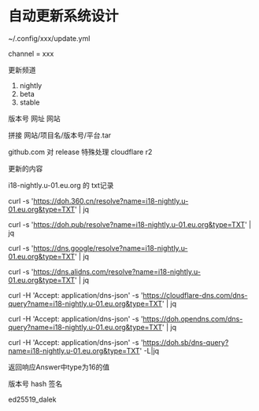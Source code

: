 # 自动更新系统设计

~/.config/xxx/update.yml

channel = xxx

更新频道

1. nightly
2. beta
3. stable


版本号 网址 网站

拼接 网站/项目名/版本号/平台.tar

github.com 对 release 特殊处理
cloudflare r2

更新的内容

i18-nightly.u-01.eu.org 的 txt记录

curl -s 'https://doh.360.cn/resolve?name=i18-nightly.u-01.eu.org&type=TXT' | jq

curl -s 'https://doh.pub/resolve?name=i18-nightly.u-01.eu.org&type=TXT' | jq

curl -s 'https://dns.google/resolve?name=i18-nightly.u-01.eu.org&type=TXT' | jq

curl -s 'https://dns.alidns.com/resolve?name=i18-nightly.u-01.eu.org&type=TXT' | jq

curl -H 'Accept: application/dns-json' -s 'https://cloudflare-dns.com/dns-query?name=i18-nightly.u-01.eu.org&type=TXT' | jq

curl -H 'Accept: application/dns-json' -s 'https://doh.opendns.com/dns-query?name=i18-nightly.u-01.eu.org&type=TXT' | jq

curl -H 'Accept: application/dns-json' -s 'https://doh.sb/dns-query?name=i18-nightly.u-01.eu.org&type=TXT'  -L|jq

返回响应Answer中type为16的值

版本号 hash 签名

ed25519_dalek
